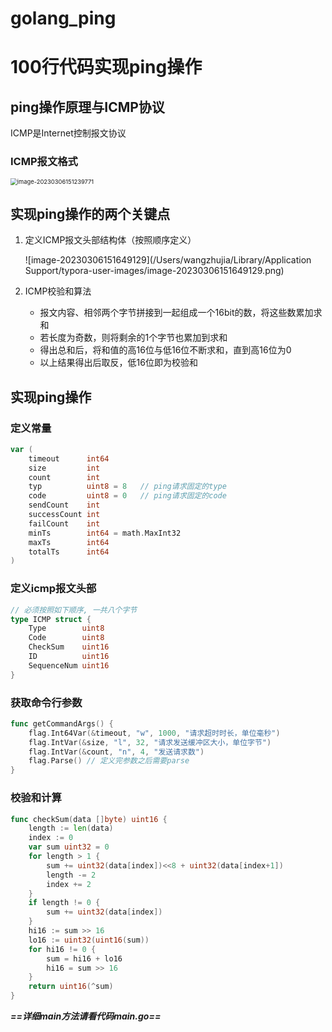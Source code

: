 # golang_ping

# 100行代码实现ping操作

## ping操作原理与ICMP协议

ICMP是Internet控制报文协议

### ICMP报文格式

<img src="/Users/wangzhujia/Library/Application Support/typora-user-images/image-20230306151239771.png" alt="image-20230306151239771" style="zoom:67%;" />

## 实现ping操作的两个关键点

1. 定义ICMP报文头部结构体（按照顺序定义）

   ![image-20230306151649129](/Users/wangzhujia/Library/Application Support/typora-user-images/image-20230306151649129.png)

2. ICMP校验和算法

   * 报文内容、相邻两个字节拼接到一起组成一个16bit的数，将这些数累加求和
   * 若长度为奇数，则将剩余的1个字节也累加到求和
   * 得出总和后，将和值的高16位与低16位不断求和，直到高16位为0
   * 以上结果得出后取反，低16位即为校验和

## 实现ping操作

### 定义常量

```go
var (
	timeout      int64
	size         int
	count        int
	typ          uint8 = 8   // ping请求固定的type
	code         uint8 = 0   // ping请求固定的code
	sendCount    int
	successCount int
	failCount    int
	minTs        int64 = math.MaxInt32
	maxTs        int64
	totalTs      int64
)
```

### 定义icmp报文头部

```go
// 必须按照如下顺序, 一共八个字节
type ICMP struct {
	Type        uint8
	Code        uint8
	CheckSum    uint16
	ID          uint16
	SequenceNum uint16
}
```

### 获取命令行参数

```go
func getCommandArgs() {
	flag.Int64Var(&timeout, "w", 1000, "请求超时时长，单位毫秒")
	flag.IntVar(&size, "l", 32, "请求发送缓冲区大小，单位字节")
	flag.IntVar(&count, "n", 4, "发送请求数")
	flag.Parse() // 定义完参数之后需要parse
}
```

### 校验和计算

```go
func checkSum(data []byte) uint16 {
	length := len(data)
	index := 0
	var sum uint32 = 0
	for length > 1 {
		sum += uint32(data[index])<<8 + uint32(data[index+1])
		length -= 2
		index += 2
	}
	if length != 0 {
		sum += uint32(data[index])
	}
	hi16 := sum >> 16
	lo16 := uint32(uint16(sum))
	for hi16 != 0 {
		sum = hi16 + lo16
		hi16 = sum >> 16
	}
	return uint16(^sum)
}
```

***==详细main方法请看代码main.go==***

